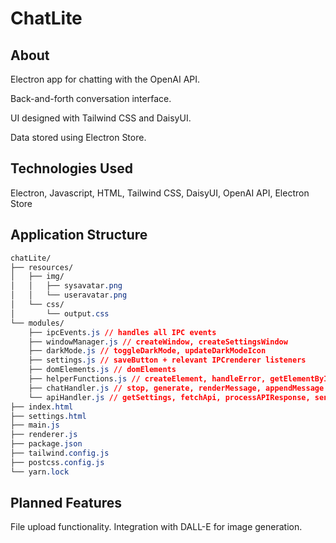 # ChatLite

## About

Electron app for chatting with the OpenAI API.

Back-and-forth conversation interface.

UI designed with Tailwind CSS and DaisyUI.

Data stored using Electron Store.

## Technologies Used

Electron, Javascript, HTML, Tailwind CSS, DaisyUI, OpenAI API, Electron Store

## Application Structure

```css
chatLite/
├── resources/
│   ├── img/
│   │   ├── sysavatar.png
│   │   └── useravatar.png
│   └── css/
│       └── output.css
└── modules/
    ├── ipcEvents.js // handles all IPC events
    ├── windowManager.js // createWindow, createSettingsWindow
    ├── darkMode.js // toggleDarkMode, updateDarkModeIcon
    ├── settings.js // saveButton + relevant IPCrenderer listeners
    ├── domElements.js // domElements
    ├── helperFunctions.js // createElement, handleError, getElementById, populateSettingsFields
    ├── chatHandler.js // stop, generate, renderMessage, appendMessage
    └── apiHandler.js // getSettings, fetchApi, processAPIResponse, sendMessageToAPI
├── index.html
├── settings.html
├── main.js
├── renderer.js
├── package.json
├── tailwind.config.js
├── postcss.config.js
└── yarn.lock
```

## Planned Features

File upload functionality.
Integration with DALL-E for image generation.
